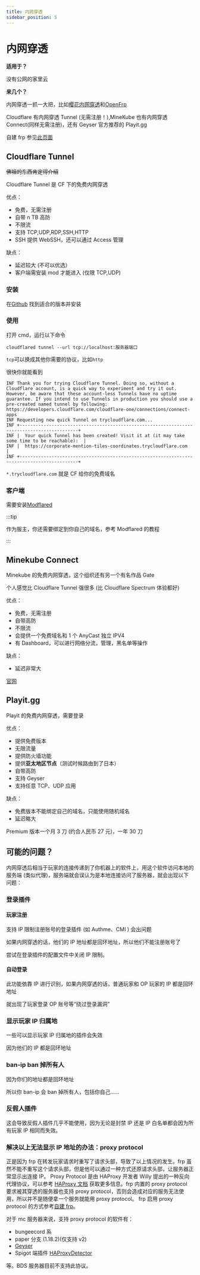 ```yaml
---
title: 内网穿透
sidebar_position: 5
---
```


# 内网穿透

**适用于？**

没有公网的家里云

**来几个？**

内网穿透一抓一大把，比如[樱花内网穿透](https://www.natfrp.com/)和[OpenFrp](https://www.openfrp.net/)

Cloudflare 有内网穿透 Tunnel (无需注册！),MineKube 也有内网穿透 Connect(同样无需注册)，还有 Geyser 官方推荐的 Playit.gg

自建 frp 参见[此页面](/advance/frp#配置-proxy-protocol)

## Cloudflare Tunnel

~~佛祖的东西肯定得介绍~~

Cloudflare Tunnel 是 CF 下的免费内网穿透

优点：

* 免费，无需注册
* 自带 n TB 高防
* 不限流
* 支持 TCP,UDP,RDP,SSH,HTTP
* SSH 提供 WebSSH，还可以通过 Access 管理

缺点：

* 延迟较大 (不可以优选）
* 客户端需安装 mod 才能进入 (仅限 TCP,UDP)

### 安装

在[Github](https://github.com/cloudflare/cloudflared/releases) 找到适合的版本并安装

### 使用

打开 cmd，运行以下命令

```shell
cloudflared tunnel --url tcp://localhost:服务器端口
```

`tcp`可以换成其他你需要的协议，比如`http`

很快你就能看到

<!--markdownlint-disable line-length-->

```text
INF Thank you for trying Cloudflare Tunnel. Doing so, without a Cloudflare account, is a quick way to experiment and try it out. However, be aware that these account-less Tunnels have no uptime guarantee. If you intend to use Tunnels in production you should use a pre-created named tunnel by following: https://developers.cloudflare.com/cloudflare-one/connections/connect-apps
INF Requesting new quick Tunnel on trycloudflare.com...
INF +--------------------------------------------------------------------------------------------+
INF |  Your quick Tunnel has been created! Visit it at (it may take some time to be reachable):  |
INF |  https://corporate-mention-tiles-coordinates.trycloudflare.com                             |
INF +--------------------------------------------------------------------------------------------+
```

`*.trycloudflare.com` 就是 CF 给你的免费域名

<!--markdownlint-disable line-length-->

### 客户端

需要安装[Modflared](https://modrinth.com/mod/modflared)

:::tip

作为服主，你还需要绑定到你自己的域名，参考 Modflared 的教程

:::

## Minekube Connect

Minekube 的免费内网穿透，这个组织还有另一个有名作品 Gate

个人感觉比 Cloudflare Tunnel 强很多 (比 Cloudflare Spectrum 体验都好)

优点：

* 免费，无需注册
* 自带高防
* 不限流
* 会提供一个免费域名和 1 个 AnyCast 独立 IPV4
* 有 Dashboard，可以进行网络分流，管理，黑名单等操作

缺点：

* 延迟非常大

[官网](https://connect.minekube.com/)

## Playit.gg

Playit 的免费内网穿透，需要登录

优点：

* 提供免费版本
* 无限流量
* 提供防火墙功能
* 提供**亚太地区节点**（测试时候路由到了日本）
* 自带高防
* 支持 Geyser
* 支持任意 TCP、UDP 应用

缺点：

* 免费版本不能绑定自己的域名，只能使用随机域名
* 延迟略大

Premium 版本一个月 3 刀 (约合人民币 27 元)，一年 30 刀

## 可能的问题？

内网穿透后相当于玩家的连接传递到了你机器上的软件上，用这个软件访问本地的服务端 (类似代理)，服务端就会误认为是本地连接访问了服务器，就会出现以下问题：

### 登录插件

#### 玩家注册

支持 IP 限制注册账号的登录插件 (如 Authme、CMI ) 会出问题

如果内网穿透的话，他们的 IP 地址都是回环地址，所以他们不能注册账号了

尝试在登录插件的配置文件中关闭 IP 限制。

#### 自动登录

此功能依靠 IP 进行识别，如果内网穿透的话，普通玩家和 OP 玩家的 IP 都是回环地址

就出现了玩家登录 OP 账号等“绕过登录漏洞”

### 显示玩家 IP 归属地

一些可以显示玩家 IP 归属地的插件会失效

因为他们的 IP 都是回环地址

### ban-ip ban 掉所有人

因为你们的地址都是回环地址

所以你 ban-ip 会 ban 掉所有人，包括你自己......

### 反假人插件

这会导致反假人插件几乎不能使用，因为无论是封禁 IP 还是 IP 白名单都会因为所有玩家 IP 相同而失效。

### 解决以上无法显示 IP 地址的办法：proxy protocol

正是因为 frp 在转发玩家请求时重写了请求头部，导致了以上情况的发生。frp 虽然不能不重写这个请求头部，但是他可以通过一种方式还原请求头部，让服务器正常显示出连接 IP。
Proxy Protocol 是由 HAProxy 开发者 Willy 提出的一种反向代理协议，可以参考
[HAProxy 文档](http://www.haproxy.org/download/1.8/doc/proxy-protocol.txt)
获取更多信息。frp 内置的 proxy protocol 要求被其穿透的服务器也支持 proxy protocol，否则会造成对应的服务无法使用，所以并不是随便拿一个服务就能用 proxy protocol。
frp 启用 proxy protocol 的方式参考[自建 frp](/advance/frp#配置-proxy-protocol)。

对于 mc 服务器来说，支持 proxy protocol 的软件有：

* bungeecord 系
* paper 分支 (1.18.2)(仅支持 v2)
* [Geyser](/Java/process/mobile-player/Geyser/introduction/FAQ#frp-搭建内网穿透想显示真实-ip-怎么办)
* Spigot 端插件 [HAProxyDetector](https://github.com/andylizi/haproxy-detector)

等。BDS 服务器目前不支持此协议。
